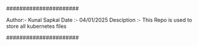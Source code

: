 ######################

Author:- Kunal Sapkal
Date :- 04/01/2025
Desciption :- This Repo is used to store all kubernetes files

######################
